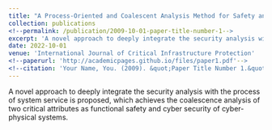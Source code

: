 ```yaml
---
title: "A Process-Oriented and Coalescent Analysis Method for Safety and Security in Railway Systems"
collection: publications
<!--permalink: /publication/2009-10-01-paper-title-number-1-->
excerpt: 'A novel approach to deeply integrate the security analysis with the process of system service is proposed, which achieves the coalescence analysis of two critical attributes as functional safety and cyber security of cyber-physical systems.'
date: 2022-10-01
venue: 'International Journal of Critical Infrastructure Protection'
<!--paperurl: 'http://academicpages.github.io/files/paper1.pdf'-->
<!--citation: 'Your Name, You. (2009). &quot;Paper Title Number 1.&quot; <i>Journal 1</i>. 1(1).'-->
---
```

A novel approach to deeply integrate the security analysis with the process of system service is proposed, which achieves the coalescence analysis of two critical attributes as functional safety and cyber security of cyber-physical systems.

<!--[Download paper here](http://academicpages.github.io/files/paper1.pdf)-->

<!--Recommended citation: Your Name, You. (2009). "Paper Title Number 1." <i>Journal 1</i>. 1(1).-->
